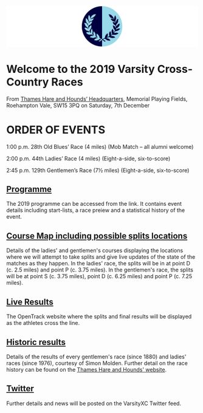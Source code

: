 ![VM Logo](VMLogo-Banner-20Nov18.png)

# Welcome to the 2019 Varsity Cross-Country Races

From [Thames Hare and Hounds’ Headquarters](https://www.google.co.uk/maps/place/Richard+Evans+Memorial+Playing+Fields,+Roehampton+Vale,+Wimbledon,+London+SW15+3PQ/@51.436469,-0.2617758,2165m/data=!3m1!1e3!4m5!3m4!1s0x48760ec95afaa43f:0xfc203bb538bd992a!8m2!3d51.436469!4d-0.2530211),
Memorial Playing Fields, Roehampton Vale, SW15 3PQ on Saturday, 7th December

# ORDER OF EVENTS

1:00 p.m. 28th Old Blues’ Race (4 miles)
(Mob Match – all alumni welcome)

2:00 p.m. 44th Ladies’ Race (4 miles)
(Eight-a-side, six-to-score)

2:45 p.m. 129th Gentlemen’s Race (7½ miles)
(Eight-a-side, six-to-score)

## [Programme](/2019-VMProgramme-07Dec18.pdf)

The 2019 programme can be accessed from the link. It contains event details including start-lists, a race preiew and a statistical history of the event.

## [Course Map including possible splits locations](/VMCourse-SplitsLocations-20Nov18.png)

Details of the ladies' and gentlemen's courses displaying the locations where we will attempt to take splits and give live updates of the state of the matches as they happen. In the ladies' race, the splits will be in at point D (c. 2.5 miles) and point P (c. 3.75 miles). In the gentlemen's race, the splits will be at point S (c. 3.75 miles), point D (c. 6.25 miles) and point P (c. 7.25 miles).

## [Live Results](https://data.opentrack.run/x/2019/GBR/varsityxc/)

The OpenTrack website where the splits and final results will be displayed as the athletes cross the line.

## [Historic results](/VarsityXC-HistoricResults.pdf)

Details of the results of every gentlemen's race (since 1880) and ladies' races (since 1976), courtesy of Simon Molden. Further detail on the race history can be found on the [Thames Hare and Hounds' website](http://www.thameshareandhounds.org.uk/varsity-match/).

## [Twitter](https://twitter.com/oxfcamxc?lang=en)

Further details and news will be posted on the VarsityXC Twitter feed.
